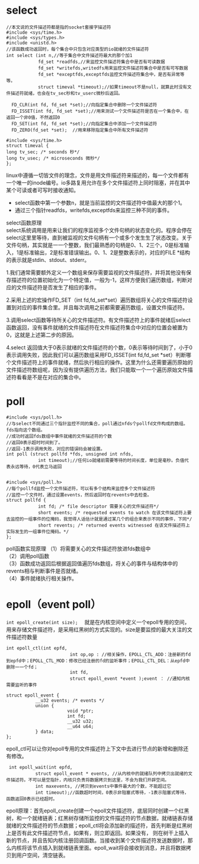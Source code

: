 # select  
```
//本文说的文件描述符都是指的socket套接字描述符
#include <sys/time.h>
#include <sys/types.h>
#include <unistd.h>
//该函数成功返回时，每个集合中只包含对应类型的io就绪的文件描述符
int select (int n,//等于集合中文件描述符最大的那个加1
            fd_set *readfds,//来监控文件描述符集合中是否有可读数据
            fd_set *writefds,writedfs用来监控文件描述符集合中是否有可写数据
            fd_set *exceptfds,exceptfds监控文件描述符集合中，是否有异常等等。
            struct timeval *timeout);//如果timeout不是null，就算此时没有文件描述符就绪，也会在tv_sec秒和tv_userc微秒后返回。

  FD_CLR(int fd, fd_set *set);//向指定集合中删除一个文件描述符
  FD_ISSET(int fd, fd_set *set);//用来测试一个文件描述符是否在一个集合中，在返回一个非0值，不然返回0
  FD_SET(int fd, fd_set *set);//向指定集合中添加一个文件描述符
  FD_ZERO(fd_set *set);  //用来移除指定集合中所有文件描述符
  
#include <sys/time.h>
struct timeval {
long tv_sec; /* seconds 秒*/
long tv_usec; /* microseconds 微秒*/
};
```
linux中遵循一切皆文件的理念，文件是用文件描述符来描述的，每一个文件都有一个唯一的inode编号。io多路复用允许在多个文件描述符上同时阻塞，并在其中某个可读或者可写时接收通知。  
- select函数中第一个参数n，就是当前监控的文件描述符中值最大的那个1。  
- 通过三个指针readfds，writefds,exceptfds来监控三种不同的事件。  

select函数原理  
select系统调用是用来让我们的程序监视多个文件句柄的状态变化的。程序会停在select这⾥里等待，直到被监视的文件句柄有一个或多个发⽣生了状态改变。关于文件句柄，其实就是⼀一个整数，我们最熟悉的句柄是0、1、2三个，0是标准输入，1是标准输出，2是标准错误输出。0、1、2是整数表示的，对应的FILE \*结构的表示就是stdin、stdout、stderr。  

1.我们通常需要额外定义一个数组来保存需要监视的文件描述符，并将其他没有保存描述符的位置初始化为一个特定值，一般为-1，这样方便我们遍历数组，判断对应的文件描述符是否发生了相应的事件。  

2.采用上述的宏操作FD_SET（int fd,fd_set\*set）遍历数组将关心的文件描述符设置到对应的事件集合里。并且每次调用之前都需要遍历数组，设置文件描述符。  

3.调用select函数等待所关心的文件描述符。有文件描述符上的事件就绪后select函数返回，没有事件就绪的文件描述符在文件描述符集合中对应的位置会被置为0，这就是上述第二步的原因。  

4.select 返回值大于0表示就绪的文件描述符的个数，0表示等待时间到了，小于0表示调用失败，因此我们可以遍历数组采用FD_ISSET(int fd,fd_set \*set）判断哪个文件描述符上的事件就绪，然后执行相应的操作。这里为什么还需要遍历原始的文件描述符数组呢，因为没有提供遍历方法，我们只能取一个一个遍历原始文件描述符看看是不是在对应的集合中。
# poll  
```
#include <sys/poll.h>
//与select不同通过三个指针监控不同的集合，poll通过nfds个pollfd文件构成的数组。fds指向这个数组。
//成功时返回fds数组中事件就绪的文件描述符的个数
//返回0表示超时时间到了。
//返回-1表示调用失败，对应的错误码会被设置。
int poll (struct pollfd *fds, unsigned int nfds,
            int timeout);//任何io就绪前需要等待的时间长度，单位是毫秒。负值代表永远等待，0代表立马返回
            
            
#include <sys/poll.h>
//每个pollfd监控一个文件描述符，可以有多个结构来监控多个文件描述符
//监控一个文件时，通过设置events，然后返回时在revents中去检查。
struct pollfd {
            int fd; /* file descriptor 需要关心的文件描述符*/
            short events; /* requested events to watch 在该文件描述符上要去监控的一组事件的位掩码，我觉得人话估计就是通过某几个的组合来表示不同的事件，下同*/
            short revents; /* returned events witnessed 在该文件描述符上实际发生的一组事件位掩码。*/
};
```
poll函数实现原理
（1）将需要关心的文件描述符放进fds数组中  
（2）调用poll函数  
（3）函数成功返回后根据返回值遍历fds数组，将关心的事件与结构体中的revents相与判断事件是否就绪。  
（4）事件就绪执行相关操作。
# epoll（event poll）  
 ```int epoll_create(int size);  ```
 就是在内核空间中定义一个epoll专用的空间，用来存储文件描述符，是采用红黑树的方式实现的。size是要监控的最大关注的文件描述符数量    
 ```
 int epoll_ctl(int epfd, 
                         int op,op : //相关操作，EPOLL_CTL_ADD：注册新的fd到epfd中；EPOLL_CTL_MOD：修改已经注册的fd的监听事件；EPOLL_CTL_DEL：从epfd中删除⼀一个fd；
                         int fd, 
                         struct epoll_event *event );event ： //通知内核需要监听的事件
 
 struct epoll_event {
            __u32 events; /* events */
            union {
                        void *ptr;
                        int fd;
                        __u32 u32;
                        __u64 u64;
            } data;
};
 ```  
 epoll_ctl可以让你对epoll专用的文件描述符上下文中去进行节点的新增和删除还有修改。  
 
 ```
  int epoll_wait(int epfd, 
            struct epoll_event * events, //从内核中的就绪队列中拷贝出就绪的文件描述符。不可以是空指针，内核只负责将数据拷贝到这里，不会为我们开辟空间。
            int maxevents, //拷贝到events中事件最大的个数，不能超过它
            int timeout);//函数超时时间，0表示非阻塞式等待，-1表示阻塞式等待，函数返回0表示已经超时。
 ```  
 epoll原理：首先epoll_create创建一个epoll文件描述符，底层同时创建一个红黑树，和一个就绪链表；红黑树存储所监控的文件描述符的节点数据，就绪链表存储就绪的文件描述符的节点数据；epoll_ctl将会添加新的描述符，首先判断是红黑树上是否有此文件描述符节点，如果有，则立即返回。如果没有， 则在树干上插入新的节点，并且告知内核注册回调函数。当接收到某个文件描述符发送数据时，那么内核将该节点插入到就绪链表里面。epoll_wait将会接收到消息，并且将数据拷贝到用户空间，清空链表。
 
 
 
